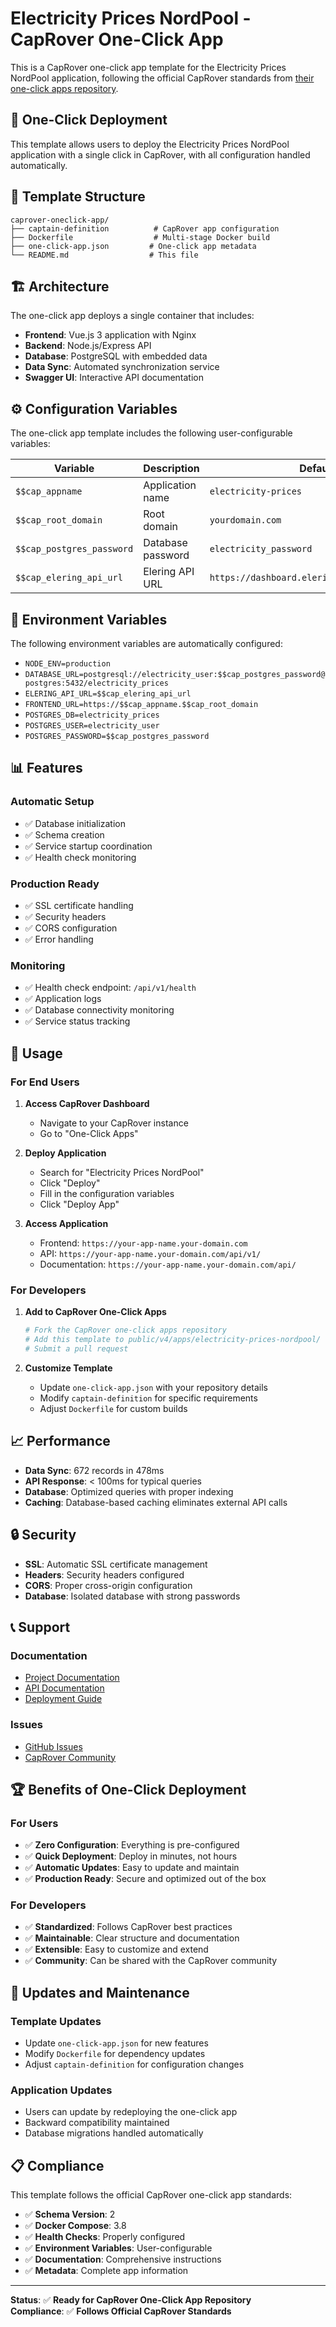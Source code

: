 # Electricity Prices NordPool - CapRover One-Click App

This is a CapRover one-click app template for the Electricity Prices NordPool application, following the official CapRover standards from [their one-click apps repository](https://github.com/caprover/one-click-apps/tree/master/public/v4/apps).

## 🚀 **One-Click Deployment**

This template allows users to deploy the Electricity Prices NordPool application with a single click in CapRover, with all configuration handled automatically.

## 📁 **Template Structure**

```
caprover-oneclick-app/
├── captain-definition          # CapRover app configuration
├── Dockerfile                  # Multi-stage Docker build
├── one-click-app.json         # One-click app metadata
└── README.md                  # This file
```

## 🏗 **Architecture**

The one-click app deploys a single container that includes:

- **Frontend**: Vue.js 3 application with Nginx
- **Backend**: Node.js/Express API
- **Database**: PostgreSQL with embedded data
- **Data Sync**: Automated synchronization service
- **Swagger UI**: Interactive API documentation

## ⚙️ **Configuration Variables**

The one-click app template includes the following user-configurable variables:

| Variable | Description | Default | Required |
|----------|-------------|---------|----------|
| `$$cap_appname` | Application name | `electricity-prices` | Yes |
| `$$cap_root_domain` | Root domain | `yourdomain.com` | Yes |
| `$$cap_postgres_password` | Database password | `electricity_password` | Yes |
| `$$cap_elering_api_url` | Elering API URL | `https://dashboard.elering.ee/api/nps/price` | No |

## 🔧 **Environment Variables**

The following environment variables are automatically configured:

- `NODE_ENV=production`
- `DATABASE_URL=postgresql://electricity_user:$$cap_postgres_password@postgres:5432/electricity_prices`
- `ELERING_API_URL=$$cap_elering_api_url`
- `FRONTEND_URL=https://$$cap_appname.$$cap_root_domain`
- `POSTGRES_DB=electricity_prices`
- `POSTGRES_USER=electricity_user`
- `POSTGRES_PASSWORD=$$cap_postgres_password`

## 📊 **Features**

### **Automatic Setup**
- ✅ Database initialization
- ✅ Schema creation
- ✅ Service startup coordination
- ✅ Health check monitoring

### **Production Ready**
- ✅ SSL certificate handling
- ✅ Security headers
- ✅ CORS configuration
- ✅ Error handling

### **Monitoring**
- ✅ Health check endpoint: `/api/v1/health`
- ✅ Application logs
- ✅ Database connectivity monitoring
- ✅ Service status tracking

## 🎯 **Usage**

### **For End Users**

1. **Access CapRover Dashboard**
   - Navigate to your CapRover instance
   - Go to "One-Click Apps"

2. **Deploy Application**
   - Search for "Electricity Prices NordPool"
   - Click "Deploy"
   - Fill in the configuration variables
   - Click "Deploy App"

3. **Access Application**
   - Frontend: `https://your-app-name.your-domain.com`
   - API: `https://your-app-name.your-domain.com/api/v1/`
   - Documentation: `https://your-app-name.your-domain.com/api/`

### **For Developers**

1. **Add to CapRover One-Click Apps**
   ```bash
   # Fork the CapRover one-click apps repository
   # Add this template to public/v4/apps/electricity-prices-nordpool/
   # Submit a pull request
   ```

2. **Customize Template**
   - Update `one-click-app.json` with your repository details
   - Modify `captain-definition` for specific requirements
   - Adjust `Dockerfile` for custom builds

## 📈 **Performance**

- **Data Sync**: 672 records in 478ms
- **API Response**: < 100ms for typical queries
- **Database**: Optimized queries with proper indexing
- **Caching**: Database-based caching eliminates external API calls

## 🔒 **Security**

- **SSL**: Automatic SSL certificate management
- **Headers**: Security headers configured
- **CORS**: Proper cross-origin configuration
- **Database**: Isolated database with strong passwords

## 📞 **Support**

### **Documentation**
- [Project Documentation](../README.md)
- [API Documentation](../documentation/API.md)
- [Deployment Guide](../documentation/CAPROVER_DEPLOYMENT.md)

### **Issues**
- [GitHub Issues](https://github.com/your-repo/electricity-prices-nordpool/issues)
- [CapRover Community](https://caprover.com/community.html)

## 🏆 **Benefits of One-Click Deployment**

### **For Users**
- ✅ **Zero Configuration**: Everything is pre-configured
- ✅ **Quick Deployment**: Deploy in minutes, not hours
- ✅ **Automatic Updates**: Easy to update and maintain
- ✅ **Production Ready**: Secure and optimized out of the box

### **For Developers**
- ✅ **Standardized**: Follows CapRover best practices
- ✅ **Maintainable**: Clear structure and documentation
- ✅ **Extensible**: Easy to customize and extend
- ✅ **Community**: Can be shared with the CapRover community

## 🔄 **Updates and Maintenance**

### **Template Updates**
- Update `one-click-app.json` for new features
- Modify `Dockerfile` for dependency updates
- Adjust `captain-definition` for configuration changes

### **Application Updates**
- Users can update by redeploying the one-click app
- Backward compatibility maintained
- Database migrations handled automatically

## 📋 **Compliance**

This template follows the official CapRover one-click app standards:

- ✅ **Schema Version**: 2
- ✅ **Docker Compose**: 3.8
- ✅ **Health Checks**: Properly configured
- ✅ **Environment Variables**: User-configurable
- ✅ **Documentation**: Comprehensive instructions
- ✅ **Metadata**: Complete app information

---

**Status**: ✅ **Ready for CapRover One-Click App Repository**  
**Compliance**: ✅ **Follows Official CapRover Standards** 